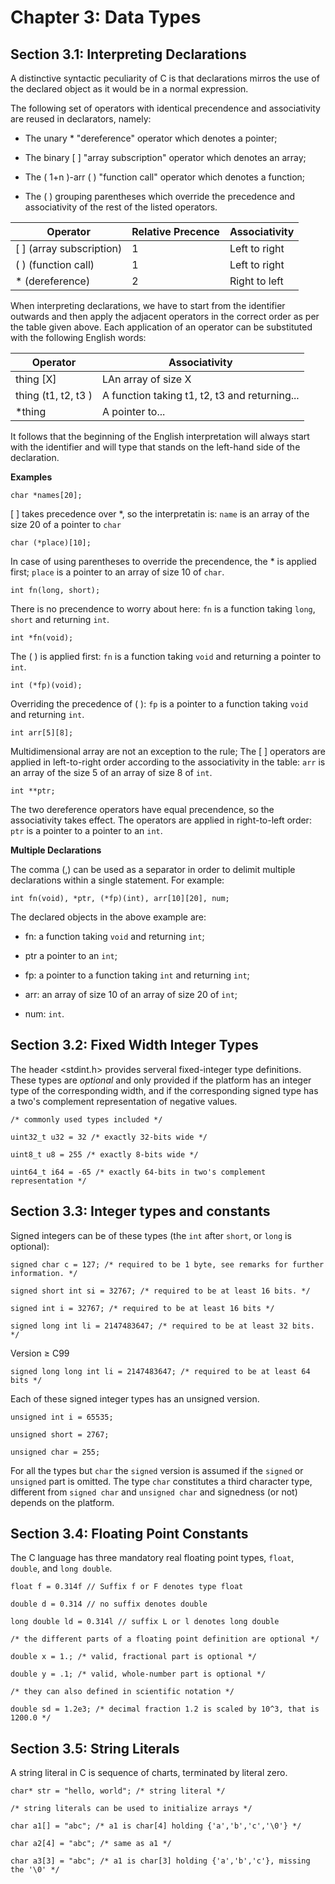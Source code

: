 # Chapter 3: Data Types
## Section 3.1: Interpreting Declarations

A distinctive syntactic peculiarity of C is that declarations mirros the use of the declared object as it would be in a normal expression.

The following set of operators with identical precendence and associativity are reused in declarators, namely:

* The unary * "dereference" operator which denotes a pointer;

* The binary [ ] "array subscription" operator which denotes an array;

* The ( 1+n )-arr ( ) "function call" operator which denotes a function;

* The ( ) grouping parentheses which override the precedence and associativity of the rest of the listed operators.

| Operator | Relative Precence | Associativity |
|----------|----------|----------|
| [ ] (array subscription)  | 1  | Left to right  |
| ( ) (function call)  | 1  | Left to right  |
| * (dereference)  | 2  | Right to left  |

When interpreting declarations, we have to start from the identifier outwards and then apply the adjacent operators in the correct order as per the table given above. Each application of an operator can be substituted with the following English words:

| Operator |  Associativity |
|----------|----------|
| thing [X] | LAn array of size X  |
| thing (t1, t2, t3 ) | A function taking t1, t2, t3 and returning...  |
| *thing | A pointer to...  |

It follows that the beginning of the English interpretation will always start with the identifier and will type that stands on the left-hand side of the declaration.

**Examples**

```
char *names[20];
```

[ ] takes precedence over *, so the interpretatin is: `name` is an array of the size 20 of a pointer to `char`

```
char (*place)[10];
```

In case of using parentheses to override the precendence, the * is applied first; `place` is a pointer to an array of size 10 of `char`.

```
int fn(long, short);
```

There is no precendence to worry about here: `fn` is a function taking `long`, `short` and returning `int`.

```
int *fn(void);
```

The ( ) is applied first: `fn` is a function taking `void` and returning a pointer to `int`.

```
int (*fp)(void);
```

Overriding the precedence of ( ): `fp` is a pointer to a function taking `void` and returning `int`.

```
int arr[5][8];
```

Multidimensional array are not an exception to the rule; The [ ] operators are applied in left-to-right order according to the associativity in the table: `arr` is an array of the size 5 of an array of size 8 of `int`.

```
int **ptr;
```

The two dereference operators have equal precendence, so the associativity takes effect. The operators are applied in right-to-left order: `ptr` is a pointer to a pointer to an `int`.

**Multiple Declarations**

The comma (,) can be used as a separator in order to delimit multiple declarations within a single statement. For example:

```
int fn(void), *ptr, (*fp)(int), arr[10][20], num;
```

The declared objects in the above example are:

* fn: a function taking `void` and returning `int`;

* ptr a pointer to an `int`;

* fp: a pointer to a function 
taking `int` and returning `int`;

* arr: an array of size 10 of an array of size 20 of `int`;

* num: `int`.

## Section 3.2: Fixed Width Integer Types

The header <stdint.h> provides serveral fixed-integer type definitions. These types are *optional* and only provided if the platform has an integer type of the corresponding width, and if the corresponding signed type has a two's complement representation of negative values.

```
/* commonly used types included */

uint32_t u32 = 32 /* exactly 32-bits wide */

uint8_t u8 = 255 /* exactly 8-bits wide */

uint64_t i64 = -65 /* exactly 64-bits in two's complement representation */
```

## Section 3.3: Integer types and constants

Signed integers can be of these types (the `int` after `short`, or `long` is optional):

```
signed char c = 127; /* required to be 1 byte, see remarks for further information. */

signed short int si = 32767; /* required to be at least 16 bits. */

signed int i = 32767; /* required to be at least 16 bits */

signed long int li = 2147483647; /* required to be at least 32 bits. */
```

Version ≥ C99

```
signed long long int li = 2147483647; /* required to be at least 64 bits */
``` 

Each of these signed integer types has an unsigned version. 

```
unsigned int i = 65535;

unsigned short = 2767;

unsigned char = 255;
```

For all the types but `char` the `signed` version is assumed if the `signed` or `unsigned` part is omitted. The type `char` constitutes a third character type, different from `signed char` and `unsigned char` and signedness (or not) depends on the platform. 


## Section 3.4: Floating Point Constants

The C language has three mandatory real floating point types, `float`, `double`, and `long double`.

```
float f = 0.314f // Suffix f or F denotes type float

double d = 0.314 // no suffix denotes double

long double ld = 0.314l // suffix L or l denotes long double

/* the different parts of a floating point definition are optional */

double x = 1.; /* valid, fractional part is optional */

double y = .1; /* valid, whole-number part is optional */

/* they can also defined in scientific notation */

double sd = 1.2e3; /* decimal fraction 1.2 is scaled by 10^3, that is 1200.0 */
```

## Section 3.5: String Literals

A string literal in C is sequence of charts, terminated by literal zero.

```
char* str = "hello, world"; /* string literal */

/* string literals can be used to initialize arrays */

char a1[] = "abc"; /* a1 is char[4] holding {'a','b','c','\0'} */

char a2[4] = "abc"; /* same as a1 */

char a3[3] = "abc"; /* a1 is char[3] holding {'a','b','c'}, missing the '\0' */
```